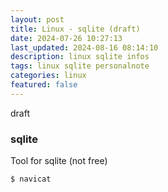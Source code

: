 ```yaml
---
layout: post
title: Linux - sqlite (draft)
date: 2024-07-26 10:27:13
last_updated: 2024-08-16 08:14:10
description: linux sqlite infos
tags: linux sqlite personalnote
categories: linux
featured: false
---
```


draft

### sqlite

Tool for sqlite (not free)

````markup
$ navicat
````


